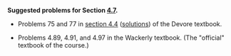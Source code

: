 **Suggested problems for Section [4.7](https://mml.johnmyersmath.com/stats-book/chapters/04-examples-of-rvs.html#exponential-distributions).**

* Problems 75 and 77 in [section 4.4](https://drive.google.com/file/d/183BPxa4m4b9gIazFqPBz6Ju60Q9zZdRY/view?usp=drive_link) ([solutions](https://drive.google.com/file/d/17wP_8xSBDA61zpaNi8uFBkyMaCd3EaSF/view?usp=drive_link)) of the Devore textbook.

* Problems 4.89, 4.91, and 4.97 in the Wackerly textbook. (The "official" textbook of the course.)